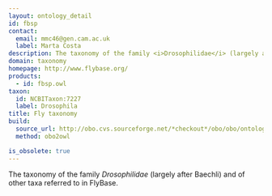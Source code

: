 ```yaml
---
layout: ontology_detail
id: fbsp
contact:
  email: mmc46@gen.cam.ac.uk
  label: Marta Costa
description: The taxonomy of the family <i>Drosophilidae</i> (largely after Baechli) and of other taxa referred to in FlyBase.
domain: taxonomy
homepage: http://www.flybase.org/
products:
  - id: fbsp.owl
taxon:
  id: NCBITaxon:7227
  label: Drosophila
title: Fly taxonomy
build:
  source_url: http://obo.cvs.sourceforge.net/*checkout*/obo/obo/ontology/taxonomy/fly_taxonomy.obo
  method: obo2owl

is_obsolete: true
---
```


The taxonomy of the family <i>Drosophilidae</i> (largely after Baechli) and of other taxa referred to in FlyBase.
